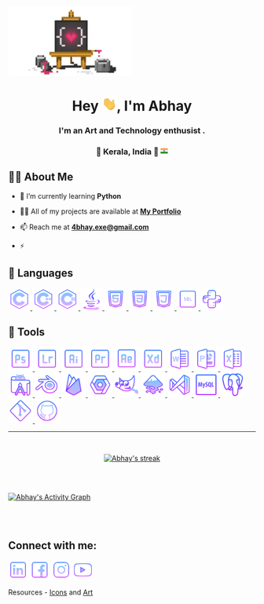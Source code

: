 <a href="#"><img width="50%" height="50%" src="img/IntroBG2.png" height="175px"/></a>
<h1 align="center">Hey <img src="img/wave.gif" width="30px">, I'm Abhay</h1> 

<h3 align="center">I'm an Art and Technology enthusist .</h3>
<h3 align="center">📌 Kerala, India 🌴 <img src="img/icon/IN.svg" width="15px"></h3>


## 🙋‍♂️ About Me

<!-- - 🔭 I’m currently working on **[Wut?](https://Link)** -->

- 🌱 I’m currently learning **Python**

<!-- - 👯 I’m looking to collaborate on **OpenSource Projects** -->

- 👨‍💻 All of my projects are available at **[My Portfolio](https://portfolioLink)**

- 📫 Reach me at **4bhay.exe@gmail.com**

- ⚡ 

## 🚀 Languages

<p align="left"> 
    <a href="https://en.wikipedia.org/wiki/C_(programming_language)" target="_blank"> <img src="img/icon/Lang/C.png" width="45px" />  </a>
    <a href="https://www.cplusplus.com/" target="_blank"> <img src="img/icon/Lang/Cpp.png" width="45px" />  </a>  
    <a href="https://docs.microsoft.com/en-us/dotnet/csharp/" target="_blank"> <img src="img/icon/Lang/CSharp.png" width="45px" />  </a>
    <a href="https://www.java.com" target="_blank"> <img src="img/icon/Lang/Java.png" width="45px" />  </a>
    <a href="https://html.com/" target="_blank"> <img src="img/icon/Lang/HTML.png" width="45px" />  </a>
    <a href="https://en.wikipedia.org/wiki/CSS" target="_blank"> <img src="img/icon/Lang/CSS.png" width="45px" />  </a>
    <a href="https://www.javascript.com/" target="_blank"> <img src="img/icon/Lang/JS.png" width="45px" />  </a>
    <a href="https://en.wikipedia.org/wiki/SQL" target="_blank"> <img src="img/icon/Lang/SQL.png" width="45px" />  </a>
    <a href="https://www.python.org/" target="_blank"> <img src="img/icon/Lang/Python.png" width="45px" />  </a>    
   
</p>

## 🚀 Tools

<p align="left"> 
    <a href="https://www.adobe.com/in/products/photoshop.html" target="_blank"> <img src="img/icon/Tools/Ps.png" width="50px" />  </a>
    <a href="https://www.adobe.com/in/products/photoshop-lightroom.html" target="_blank"> <img src="img/icon/Tools/Lr.png" width="50px" />  </a>
    <a href="https://www.adobe.com/in/products/illustrator.html" target="_blank"> <img src="img/icon/Tools/Ai.png" width="50px" />  </a>
    <a href="https://www.adobe.com/in/products/premiere.html" target="_blank"> <img src="img/icon/Tools/Pr.png" width="50px" />  </a>
    <a href="https://www.adobe.com/in/products/aftereffects.html" target="_blank"> <img src="img/icon/Tools/Ae.png" width="50px" />  </a>
    <a href="https://www.adobe.com/in/products/xd.html" target="_blank"> <img src="img/icon/Tools/Xd.png" width="50px" />  </a> 
    <a href="https://www.office.com/" target="_blank"> <img src="img/icon/Tools/MSW.png" width="50px" />  </a>
    <a href="https://www.office.com/" target="_blank"> <img src="img/icon/Tools/MSPP.png" width="50px" />  </a>
    <a href="https://www.office.com/" target="_blank"> <img src="img/icon/Tools/MSExcell.png" width="50px" />  </a>
    <a href="https://developer.android.com/studio" target="_blank"> <img src="img/icon/Tools/AndroidStudio.png" width="50px" />  </a>
    <a href="https://www.blender.org/" target="_blank"> <img src="img/icon/Tools/Blender.png" width="50px" />  </a>
    <a href="https://firebase.google.com/" target="_blank"> <img src="img/icon/Tools/Firebase.png" width="50px" />  </a>
    <a href="https://cloud.google.com/" target="_blank"> <img src="img/icon/Tools/GCP.png" width="50px" />  </a>
    <a href="https://www.gimp.org/" target="_blank"> <img src="img/icon/Tools/Gimp.png" width="50px" />  </a>
    <a href="https://inkscape.org/" target="_blank"> <img src="img/icon/Tools/Inkscape.png" width="50px" />  </a>
    <a href="https://visualstudio.microsoft.com/" target="_blank"> <img src="img/icon/Tools/MSVS.png" width="50px" />  </a>
    <a href="https://www.mysql.com/" target="_blank"> <img src="img/icon/Tools/MySQL.png" width="50px" />  </a>
    <a href="https://www.postgresql.org/" target="_blank"> <img src="img/icon/Tools/PSQL.png" width="50px" />  </a>
    <a href="https://git-scm.com/" target="_blank"> <img src="img/icon/Tools/Git.png" width="50px" />  </a>
    <a href="https://github.com/" target="_blank"> <img src="img/icon/Tools/GitHub.png" width="50px" />  </a>

    


<hr>

<br/>

<p align="center">
    <a href="https://github.com/AbhxyDxs/github-readme-streak-stats">
        <img title="🔥 Get streak stats for your profile at git.io/streak-stats" alt="Abhay's streak" src="https://github-readme-streak-stats.herokuapp.com/?user=AbhxyDxs&theme=dark&hide_border=true&stroke=0000&background=060A0CD0&date_format=j%20M%5B%20Y%5D&fire=84C2FF&ring=CCB1FF&currStreakNum=84C2FF&currStreakLabel=CCB1FF&sideNums=84C2FF&sideLabels=CCB1FF"/>
    </a>
</p>
<!--
## 📊 My Github Stats

  <br/>
    <a href="https://github.com/AbhxyDxs/github-readme-streak-stats"><img alt="Abhay's Github Stats" src="https://github-readme-stats.vercel.app/api?username=AbhxyDxs&show_icons=true&count_private=true&theme=react&hide_border=true&bg_color=060A0CD0" /></a>
  <a href="https://github.com/AbhxyDxs/github-readme-streak-stats"><img alt="Abhay's Top Languages" src="https://github-readme-stats.vercel.app/api/top-langs/?username=AbhxyDxs&langs_count=8&count_private=true&layout=compact&theme=react&hide_border=true&bg_color=060A0CD0" /></a>
  <br/>
  <b>Note:</b> Top languages is only a metric of the languages my public code consists of and doesn't reflect experience or skill level.
-->

<br/>
<br/>

<a href="https://github.com/AbhxyDxs/github-readme-activity-graph"><img alt="Abhay's Activity Graph" src="https://activity-graph.herokuapp.com/graph?username=AbhxyDxs&bg_color=060A0CD0&color=84c2ff&line=ccb1ff&point=FFFFFF&hide_border=true" /></a>

<br/>
<br/>

## Connect with me:
<p align="center">

<a href = "https://www.linkedin.com/in/4bhxy/"><img src="img/icon/Social/LinkedIN.png" width="40px"/></a>
<a href = "https://www.facebook.com/Abhay.Das.DamOdar/"><img src="img/icon/Social/Fb.png" width="40px"/></a>
<a href = "https://www.instagram.com/4bhxy"><img src="img/icon/Social/Insta.png" width="40px"/></a>
<a href = "https://www.youtube.com/watch?v=dQw4w9WgXcQ"><img src="img/icon/Social/YT.png" width="40px"/></a>


</p>

<!-- ## ❤ Views and Followers
<a href="https://github.com/Meghna-DAS/github-profile-views-counter">
    <img src="https://komarev.com/ghpvc/?username=AbxyDxs">
  </a>
<a href="https://github.com/AbxyDxs?tab=followers"><img src="https://img.shields.io/github/followers/AbxyDxs?label=Followers&style=social" alt="GitHub Badge"></a> -->

Resources -
 [Icons](https://icons8.com/icons/) and
 [Art](https://dev.to/annarankin)


